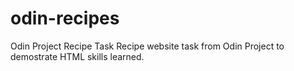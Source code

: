 # odin-recipes
Odin Project Recipe Task
Recipe website task from Odin Project to demostrate HTML skills learned.

